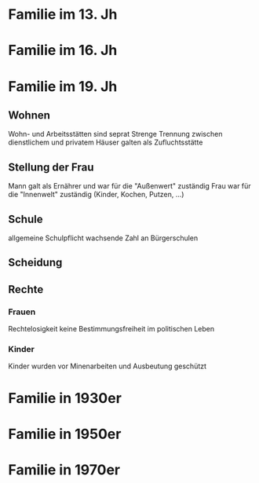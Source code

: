 # Familie im 13. Jh
# Familie im 16. Jh
# Familie im 19. Jh
## Wohnen
Wohn- und Arbeitsstätten sind seprat
Strenge Trennung zwischen dienstlichem und privatem
Häuser galten als Zufluchtsstätte

## Stellung der Frau
Mann galt als Ernährer und war für die "Außenwert" zuständig
Frau war für die "Innenwelt" zuständig (Kinder, Kochen, Putzen, ...)

## Schule
allgemeine Schulpflicht
wachsende Zahl an Bürgerschulen

## Scheidung

## Rechte
### Frauen
Rechtelosigkeit
keine Bestimmungsfreiheit  im politischen Leben

### Kinder
Kinder wurden vor Minenarbeiten und Ausbeutung geschützt

# Familie in 1930er
# Familie in 1950er
# Familie in 1970er